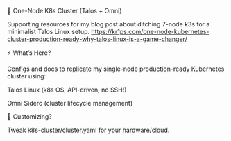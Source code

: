 🚀 One-Node K8s Cluster (Talos + Omni)

Supporting resources for my blog post about ditching 7-node k3s for a minimalist Talos Linux setup. https://kr1ps.com/one-node-kubernetes-cluster-production-ready-why-talos-linux-is-a-game-changer/


⚡ What’s Here?

Configs and docs to replicate my single-node production-ready Kubernetes cluster using:

Talos Linux (k8s OS, API-driven, no SSH!)

Omni Sidero (cluster lifecycle management)


🤔 Customizing?

Tweak k8s-cluster/cluster.yaml for your hardware/cloud.

